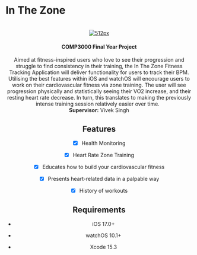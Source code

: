 # In The Zone

<br />

<center><a href="https://ibb.co/jhxy0P3"><img src="https://i.ibb.co/jhxy0P3/512px.png" alt="512px" border="0"></a>    

<center><p>
<b><h4>COMP3000 Final Year Project </h4></b>
Aimed at fitness-inspired users who love to see their progression and struggle to find consistency in their training, the In The Zone Fitness Tracking Application will deliver functionality for users to track their BPM. Utilising the best features within iOS and watchOS will encourage users to work on their cardiovascular fitness via zone training. The user will see progression physically and statistically seeing their VO2 increase, and their resting heart rate decrease. In turn, this translates to making the previously intense training session relatively easier over time.  <br><b>Supervisor:</b> Vivek Singh

## Features

- [x]  Health Monitoring

- [x]  Heart Rate Zone Training

- [x]  Educates how to build your cardiovascular fitness

- [x]  Presents heart-related data in a palpable way

- [x]  History of workouts

## Requirements

- iOS 17.0+

- watchOS 10.1+

- Xcode 15.3
